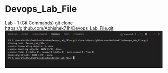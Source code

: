 # Devops_Lab_File

Lab - 1 (Git Commands)
git clone https://github.com/Abhishek71h/Devops_Lab_File.git
![clone command](./f1.png)
